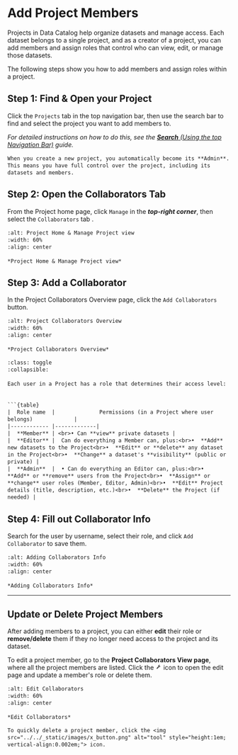# Add Project Members

Projects in Data Catalog help organize datasets and manage access. Each dataset belongs to a single project, and as a creator of a project, you can add members and assign roles that control who can view, edit, or manage those datasets.

The following steps show you how to add members and assign roles within a project.

## Step 1: Find & Open your Project
Click the `Projects` tab in the top navigation bar, then use the search bar to find and select the project you want to add members to.

_For detailed instructions on how to do this, see the [**Search** (Using the top Navigation Bar)](this_is_the_Navigation_bar_Search_reference_point) guide._


```{note}
When you create a new project, you automatically become its **Admin**. This means you have full control over the project, including its datasets and members.
```


## Step 2: Open the Collaborators Tab
From the Project home page, click `Manage` in the ***top-right corner***, then select the `Collaborators` tab .

```{figure} ../../_static/images/project_collaborators_comb.png
:alt: Project Home & Manage Project view
:width: 60%
:align: center

*Project Home & Manage Project view*

```


## Step 3: Add a Collaborator
In the Project Collaborators Overview page, click the `Add Collaborators` button.


```{figure} ../../_static/images/project_collaborators_view.png
:alt: Project Collaborators Overview
:width: 60%
:align: center

*Project Collaborators Overview*

```


```{admonition} Roles & Permissions
:class: toggle
:collapsible:

Each user in a Project has a role that determines their access level:


```{table}
|  Role name  |              Permissions (in a Project where user belongs)             |
|------------ |-------------|
|  **Member** | <br>• Can **view** private datasets |
|  **Editor** |  Can do everything a Member can, plus:<br>•  **Add** new datasets to the Project<br>•  **Edit** or **delete** any dataset in the Project<br>•  **Change** a dataset's **visibility** (public or private) |
|  **Admin**  |  • Can do everything an Editor can, plus:<br>•  **Add** or **remove** users from the Project<br>•  **Assign** or **change** user roles (Member, Editor, Admin)<br>•  **Edit** Project details (title, description, etc.)<br>•  **Delete** the Project (if needed) |

```


## Step 4: Fill out Collaborator Info
Search for the user by username, select their role, and click `Add Collaborator` to save them.

```{figure} ../../_static/images/project_add_collaborators_view.png
:alt: Adding Collaborators Info
:width: 60%
:align: center

*Adding Collaborators Info*

```


---------------------------------


## Update or Delete Project Members

After adding members to a project, you can either **edit** their role or **remove/delete** them if they no longer need access to the project and its dataset.

To edit a project member, go to the **Project Collaborators View page**, where all the project members are listed. Click the <img src="../../_static/images/tool.png" alt="tool" style="height:1em; vertical-align:0.002em;"> icon to open the edit page and update a member's role or delete them.


```{figure} ../../_static/images/Project_collaborators_view_after1_comb.png
:alt: Edit Collaborators
:width: 60%
:align: center

*Edit Collaborators*
```

```{tip}
To quickly delete a project member, click the <img src="../../_static/images/x_button.png" alt="tool" style="height:1em; vertical-align:0.002em;"> icon.
```


